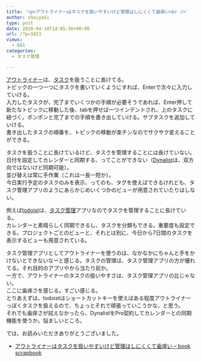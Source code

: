 ```yaml
---
title: '<p>アウトライナーはタスクを扱いやすいけど管理はしにくくて歯痒い<br />'
author: choiyaki
type: post
date: 2020-04-10T14:05:56+00:00
url: /?p=1023
views:
  - 681
categories:
  - タスク管理

---
```

[アウトライナー][1]は、[タスク][2]を扱うことに長けてる。  
トピックの一つ一つにタスクを書いていくようにすれば、Enterで次々に入力していける。  
入力したタスクが、完了までいくつかの手順が必要そうであれば、Enter押して新たなトピックに移動した後、tabを押せば一つインデントされ、上のタスクに紐づく。ポンポンと完了までの手順を書き出していける。サブタスクを追加していける。  
書き出したタスクの順番を、トピックの移動が楽チンなのでサクサク変えることができる。

タスクを扱うことに長けているけど、タスクを管理することには長けていない。  
日付を設定してカレンダーと同期する、ってことができない（[Dynalist][3]は、双方向ではないけど同期可能）。  
並び替えは常に手作業（これは一長一短か）。  
今日実行予定のタスクのみを表示、ってのも、タグを使えばできるけれども、タスク管理アプリのようにあらかじめいくつかのビューが用意されていたりはしない。

例えば[todoist][4]は、[タスク管理][5]アプリなのでタスクを管理することに長けている。  
カレンダーと素晴らしく同期できるし、タスクを分類もできる。重要度も設定できる。プロジェクトごとのビューと、それとは別に、今日から7日間のタスクを表示するビューも用意されている。

タスク管理アプリとしてアウトライナーを使うのは、なかなかにちゃんと手をかけないとできないなーと感じる。タスクの管理は、タスク管理アプリの方が優れてる。それ目的のアプリやから当たり前か。  
一方で、アウトライナーのタスクの扱いやすさは、タスク管理アプリの比じゃない。  
ここに歯痒さを感じる。すごい感じる。  
とりあえずは、todoistはショートカットキーを使えばある程度アウトライナーっぽくタスクを扱えるので、ちょっとそれで頑張っていこうかな、と思う。  
それでも歯痒さが拭えなかったら、DynalistをPro契約してカレンダーとの同期機能を使うか。悩ましいところ。

では、お読みいただきありがとうございました。

  * [アウトライナーはタスクを扱いやすいけど管理はしにくくて歯痒い &#8211; book scrapbook][6]

 [1]: https://scrapbox.io/choiyaki-hondana/%E3%82%A2%E3%82%A6%E3%83%88%E3%83%A9%E3%82%A4%E3%83%8A%E3%83%BC
 [2]: https://scrapbox.io/choiyaki-hondana/%E3%82%BF%E3%82%B9%E3%82%AF
 [3]: https://scrapbox.io/choiyaki-hondana/Dynalist
 [4]: https://scrapbox.io/choiyaki-hondana/todoist
 [5]: https://scrapbox.io/choiyaki-hondana/%E3%82%BF%E3%82%B9%E3%82%AF%E7%AE%A1%E7%90%86
 [6]: https://scrapbox.io/choiyaki-hondana/%E3%82%A2%E3%82%A6%E3%83%88%E3%83%A9%E3%82%A4%E3%83%8A%E3%83%BC%E3%81%AF%E3%82%BF%E3%82%B9%E3%82%AF%E3%82%92%E6%89%B1%E3%81%84%E3%82%84%E3%81%99%E3%81%84%E3%81%91%E3%81%A9%E7%AE%A1%E7%90%86%E3%81%AF%E3%81%97%E3%81%AB%E3%81%8F%E3%81%8F%E3%81%A6%E6%AD%AF%E7%97%92%E3%81%84